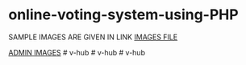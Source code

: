 # online-voting-system-using-PHP
SAMPLE IMAGES ARE GIVEN IN LINK
[IMAGES FILE](https://github.com/harikutty5896/online-voting-system-using-PHP/files/7720951/Online.docx)





[ADMIN IMAGES](https://docs.google.com/document/d/12ZJhS-xcs2cW5QB-VQUUJYhVluY4Pdy2KysCQ6w25fk/edit?usp=sharing)
#   v - h u b  
 #   v - h u b  
 #   v - h u b  
 